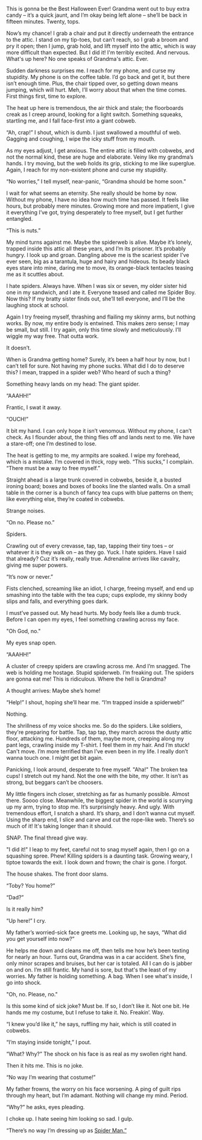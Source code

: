 This is gonna be the Best Halloween Ever! Grandma went out to buy extra candy – it’s a quick jaunt, and I’m okay being left alone – she’ll be back in fifteen minutes. Twenty, tops.
 
Now’s my chance! I grab a chair and put it directly underneath the entrance to the attic. I stand on my tip-toes, but can’t reach, so I grab a broom and pry it open; then I jump, grab hold, and lift myself into the attic, which is way more difficult than expected. But I did it! I'm terribly excited. And nervous. What's up here? No one speaks of Grandma's attic. Ever.
 
Sudden darkness surprises me. I reach for my phone, and curse my stupidity. My phone is on the coffee table. I’d go back and get it, but there isn’t enough time. Plus, the chair tipped over, so getting down means jumping, which will hurt. Meh, I’ll worry about that when the time comes. First things first, time to explore.

The heat up here is tremendous, the air thick and stale; the floorboards creak as I creep around, looking for a light switch.  Something squeaks, startling me, and I fall face-first into a giant cobweb. 

“Ah, crap!” I shout, which is dumb. I just swallowed a mouthful of web. Gagging and coughing, I wipe the icky stuff from my mouth.
 
As my eyes adjust, I get anxious. The entire attic is filled with cobwebs, and not the normal kind, these are huge and elaborate. Veiny like my grandma’s hands. I try moving, but the web holds its grip, sticking to me like superglue. Again, I reach for my non-existent phone and curse my stupidity.

“No worries,” I tell myself, near-panic, “Grandma should be home soon.”
 
I wait for what seems an eternity. She really should be home by now. Without my phone, I have no idea how much time has passed. It feels like hours, but probably mere minutes. Growing more and more impatient, I give it everything I’ve got, trying desperately to free myself, but I get further entangled. 

“This is nuts.” 

My mind turns against me. Maybe the spiderweb is alive. Maybe it’s lonely, trapped inside this attic all these years, and I’m its prisoner. It’s probably hungry. I look up and groan. Dangling above me is the scariest spider I’ve ever seen, big as a tarantula, huge and hairy and hideous. Its beady black eyes stare into mine, daring me to move, its orange-black tentacles teasing me as it scuttles about. 
 
I hate spiders. Always have. When I was six or seven, my older sister hid one in my sandwich, and I ate it. Everyone teased and called me Spider Boy. Now this? If my bratty sister finds out, she’ll tell everyone, and I’ll be the laughing stock at school.
 
Again I try freeing myself, thrashing and flailing my skinny arms, but nothing works. By now, my entire body is entwined. This makes zero sense; I may be small, but still. I try again, only this time slowly and meticulously. I’ll wiggle my way free. That outta work. 

It doesn’t.
 
When is Grandma getting home? Surely, it’s been a half hour by now, but I can’t tell for sure. Not having my phone sucks. What did I do to deserve this? I mean, trapped in a spider web? Who heard of such a thing?
        	
Something heavy lands on my head: The giant spider. 

“AAAHH!” 

Frantic, I swat it away.

“OUCH!” 

It bit my hand. I can only hope it isn’t venomous. Without my phone, I can’t check. As I flounder about, the thing flies off and lands next to me. We have a stare-off; one I’m destined to lose. 
 
The heat is getting to me, my armpits are soaked. I wipe my forehead, which is a mistake. I’m covered in thick, ropy web. “This sucks,” I complain. “There must be a way to free myself.”
 
Straight ahead is a large trunk covered in cobwebs, beside it, a busted ironing board; boxes and boxes of books line the slanted walls. On a small table in the corner is a bunch of fancy tea cups with blue patterns on them; like everything else, they’re coated in cobwebs. 

Strange noises. 

“On no. Please no.”
 
Spiders. 

Crawling out of every crevasse, tap, tap, tapping their tiny toes – or whatever it is they walk on – as they go. Yuck. I hate spiders. Have I said that already? Cuz it’s really, really true. Adrenaline arrives like cavalry, giving me super powers. 
 
“It’s now or never.” 
 
Fists clenched, screaming like an idiot, I charge, freeing myself, and end up smashing into the table with the tea cups; cups explode, my skinny body slips and falls, and everything goes dark. 

I must’ve passed out. My head hurts. My body feels like a dumb truck. Before I can open my eyes, I feel something crawling across my face. 

"Oh God, no."

My eyes snap open.
 
“AAAHH!” 
 
A cluster of creepy spiders are crawling across me. And I’m snagged. The web is holding me hostage. Stupid spiderweb. I’m freaking out. The spiders are gonna eat me!  This is ridiculous. Where the hell is Grandma?
 
A thought arrives: Maybe she’s home! 
 
“Help!” I shout, hoping she’ll hear me. “I’m trapped inside a spiderweb!” 
 
Nothing.
 
The shrillness of my voice shocks me. So do the spiders. Like soldiers, they're preparing for battle. Tap, tap tap, they march across the dusty attic floor, attacking me. Hundreds of them, maybe more, creeping along my pant legs, crawling inside my T-shirt. I feel them in my hair. And I’m stuck! Can't move. I’m more terrified than I’ve even been in my life. I really don’t wanna touch one. I might get bit again.
 
Panicking, I look around, desperate to free myself. "Aha!" The broken tea cups! I stretch out my hand. Not the one with the bite, my other. It isn’t as strong, but beggars can’t be choosers.
 
My little fingers inch closer, stretching as far as humanly possible. Almost there. Soooo close. Meanwhile, the biggest spider in the world is scurrying up my arm, trying to stop me. It’s surprisingly heavy. And ugly. With tremendous effort, I snatch a shard. It’s sharp, and I don’t wanna cut myself. Using the sharp end, I slice and carve and cut the rope-like web. There’s so much of it! It's taking longer than it should. 
 
SNAP. The final thread give way. 

"I did it!" I leap to my feet, careful not to snag myself again, then I go on a squashing spree. Phew! Killing spiders is a daunting task. Growing weary, I tiptoe towards the exit. I look down and frown; the chair is gone. I forgot.

The house shakes. The front door slams. 

“Toby? You home?”
 
“Dad?”
 
Is it really him?
 
“Up here!” I cry. 
 
My father’s worried-sick face greets me. Looking up, he says, “What did you get yourself into now?”
 
He helps me down and cleans me off, then tells me how he’s been texting for nearly an hour. Turns out, Grandma was in a car accident. She’s fine, only minor scrapes and bruises, but her car is totaled. All I can do is jabber on and on. I’m still frantic. My hand is sore, but that's the least of my worries. My father is holding something. A bag. When I see what's inside, I go into shock. 
 
"Oh, no. Please, no." 
 
Is this some kind of sick joke? Must be. If so, I don’t like it. Not one bit. He hands me my costume, but I refuse to take it. No. Freakin’. Way.
 
“I knew you’d like it,” he says, ruffling my hair, which is still coated in cobwebs. 
 
“I’m staying inside tonight,” I pout.
 
“What? Why?” The shock on his face is as real as my swollen right hand.

Then it hits me. This is no joke. 
 
“No way I’m wearing that costume!” 
 
My father frowns, the worry on his face worsening. A ping of guilt rips through my heart, but I’m adamant. Nothing will change my mind. Period. 

“Why?” he asks, eyes pleading.

I choke up. I hate seeing him looking so sad. I gulp.

“There’s no way I’m dressing up as [Spider Man.”](https://www.reddit.com/r/StoriesFromStarr/)
